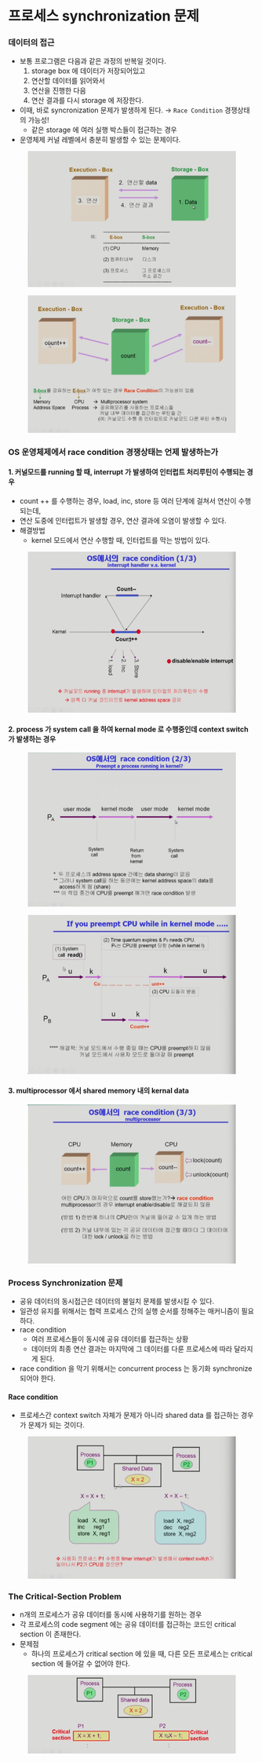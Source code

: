 # 프로세스 synchronization 문제

### 데이터의 접근

* 보통 프로그램은 다음과 같은 과정의 반복일 것이다.
  1. storage box 에 데이터가 저장되어있고
  2. 연산할 데이터를 읽어와서
  3. 연산을 진행한 다음
  4. 연산 결과를 다시 storage 에 저장한다.
* 이때, 바로 syncronization 문제가 발생하게 된다. → `Race Condition` 경쟁상태의 가능성!
  * 같은 storage 에 여러 실행 박스들이 접근하는 경우
* 운영체제 커널 레벨에서 충분히 발생할 수 있는 문제이다.

<figure><img src="../../.gitbook/assets/image (5) (3) (1).png" alt=""><figcaption></figcaption></figure>

<figure><img src="../../.gitbook/assets/image (22) (1).png" alt=""><figcaption></figcaption></figure>



### OS 운영체제에서 race condition 경쟁상태는 언제 발생하는가

#### 1. 커널모드를 running 할 때, interrupt 가 발생하여 인터럽트 처리루틴이 수행되는 경우

* count ++ 를 수행하는 경우, load, inc, store 등 여러 단계에 걸쳐서 연산이 수행되는데,
* 연산 도중에 인터럽트가 발생할 경우, 연산 결과에 오염이 발생할 수 있다.
* 해결방법
  * kernel 모드에서 연산 수행할 때, 인터럽트를 막는 방법이 있다.

<figure><img src="../../.gitbook/assets/image (10) (2).png" alt=""><figcaption></figcaption></figure>

#### 2. process 가 system call 을 하여 kernal mode 로 수행중인데 context switch 가 발생하는 경우

<figure><img src="../../.gitbook/assets/image (7) (3).png" alt=""><figcaption></figcaption></figure>

<figure><img src="../../.gitbook/assets/image (25).png" alt=""><figcaption></figcaption></figure>

#### 3. multiprocessor 에서 shared memory 내의 kernal data

<figure><img src="../../.gitbook/assets/image (19) (2).png" alt=""><figcaption></figcaption></figure>



### Process Synchronization 문제

* 공유 데이터의 동시접근은 데이터의 불일치 문제를 발생시킬 수 있다.
* 일관성 유지를 위해서는 협력 프로세스 간의 실행 순서를 정해주는 매커니즘이 필요하다.
* race condition
  * 여러 프로세스들이 동시에 공유 데이터를 접근하는 상황
  * 데이터의 최종 연산 결과는 마지막에 그 데이터를 다룬 프로세스에 따라 달라지게 된다.
* race condition 을 막기 위해서는 concurrent process 는 동기화 synchronize 되어야 한다.

#### Race condition

* 프로세스간 context switch 자체가 문제가 아니라 shared data 를 접근하는 경우가 문제가 되는 것이다.

<figure><img src="../../.gitbook/assets/image (21).png" alt=""><figcaption></figcaption></figure>

### The Critical-Section Problem

* n개의 프로세스가 공유 데이터를 동시에 사용하기를 원하는 경우
* 각 프로세스의 code segment 에는 공유 데이터를 접근하는 코드인 critical section 이 존재한다.
* 문제점
  * 하나의 프로세스가 critical section 에 있을 때, 다른 모든 프로세스는 critical section 에 들어갈 수 없어야 한다.

<figure><img src="../../.gitbook/assets/image (6) (3).png" alt=""><figcaption></figcaption></figure>
